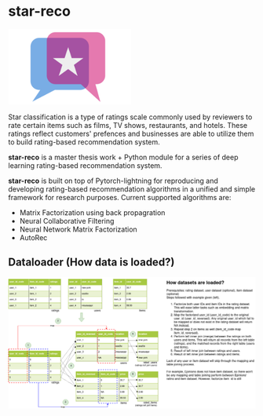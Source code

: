 # star-reco
<img src="asset/logo.svg" width="250"/>

Star classification is a type of ratings scale commonly used by reviewers to rate certain items such as films, TV shows, restaurants, and hotels. These ratings reflect customers' prefences and businesses are able to utilize them to build rating-based recommendation system. 

**star-reco** is a master thesis work + Python module for a series of deep learning rating-based recommendation system. 

**star-reco** is built on top of Pytorch-lightning for reproducing and developing rating-based recommendation algorithms in a unified and simple framework for research purposes. Current supported algorithms are:
- Matrix Factorization using back propagration
- Neural Collaborative Filtering
- Neural Network Matrix Factorization
- AutoRec

## Dataloader (How data is loaded?)
<img src="asset/steps.png"/>

